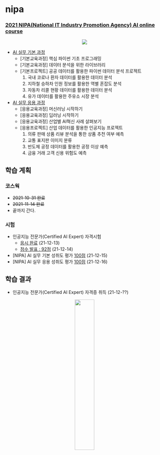 # nipa

### [2021 NIPA(National IT Industry Promotion Agency) AI online course](https://2021nipa.elice.io/explore)

<p align="center">
  <img src="https://user-images.githubusercontent.com/61646760/142892240-472c6ee1-5153-4ade-9e3d-4618774de73a.png" />
</p>

- [AI 실무 기본 과정](https://2021nipa.elice.io/tracks/1328/info)
  - [기본교육과정] 핵심 파이썬 기초 프로그래밍
  - [기본교육과정] 데이터 분석을 위한 라이브러리
  - [기본프로젝트] 공공 데이터를 활용한 파이썬 데이터 분석 프로젝트
    1. 국내 코로나 환자 데이터를 활용한 데이터 분석
    2. 지하철 승하차 인원 정보를 활용한 역별 혼잡도 분석
    3. 자동차 리콜 현황 데이터를 활용한 데이터 분석
    4. 유가 데이터를 활용한 주유소 시장 분석
- [AI 실무 응용 과정](https://2021nipa.elice.io/tracks/1329/info)
  - [응용교육과정] 머신러닝 시작하기
  - [응용교육과정] 딥러닝 시작하기
  - [응용교육과정] 산업별 AI혁신 사례 살펴보기
  - [응용프로젝트] 산업 데이터를 활용한 인공지능 프로젝트
    1. 의류 판매 상품 리뷰 분석을 통한 상품 추천 여부 예측
    2. 교통 표지판 이미지 분류
    3. 반도체 공정 데이터를 활용한 공정 이상 예측
    4. 금융 거래 고객 신용 위험도 예측

## 학습 계획
### 코스웍
- ~~2021-10-31 완료~~
- ~~2021-11-14 완료~~
- 끝까지 간다.

### 시험
- 인공지능 전문가(Certified AI Expert) 자격시험
  - [응시 완료](https://user-images.githubusercontent.com/61646760/145805997-57c418ef-48a8-481a-9ae0-f73cf5244587.png) (21-12-13)  
  - [점수 발표 : 92점](https://user-images.githubusercontent.com/61646760/145956236-bf0b9d0f-a97c-46bd-97e9-4d3262a6937a.png) (21-12-14)  
- [NIPA] AI 실무 기본 성취도 평가 [100점](https://user-images.githubusercontent.com/61646760/146213459-e932f3a0-d50c-49b2-b546-f8a11afea075.png) (21-12-15)
- [NIPA] AI 실무 응용 성취도 평가 [100점](https://user-images.githubusercontent.com/61646760/146213301-c7525568-45e5-4fe5-9319-1a3847dcbd52.png) (21-12-16)

## 학습 결과
- 인공지능 전문가(Certified AI Expert) 자격증 취득 (21-12-??)

<p align="center">
  <img src="https://user-images.githubusercontent.com/61646760/135088173-e374261d-d1b7-40dc-a108-0e61d64df82f.png" width="35%" height="35%">
</p>
